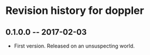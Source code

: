 # Revision history for doppler

## 0.1.0.0  -- 2017-02-03

* First version. Released on an unsuspecting world.
